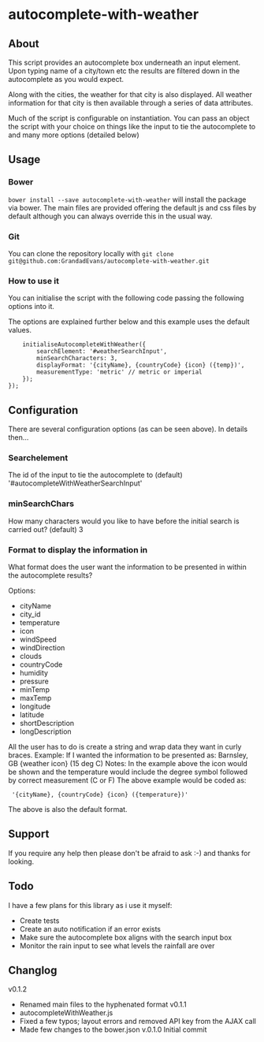 # autocomplete-with-weather

## About
This script provides an autocomplete box underneath an input element. Upon typing name of a city/town etc the results are filtered down in the autocomplete as you would expect.

Along with the cities, the weather for that city is also displayed. All weather information for that city is then available through a series of data attributes.

Much of the script is configurable on instantiation. You can pass an object the script with your choice on things like the input to tie the autocomplete to and many more options (detailed below)

## Usage

### Bower
`bower install --save autocomplete-with-weather` will install the package via bower. The main files are provided offering the default js and css files by default although you can always override this in the usual way.

### Git
You can clone the repository locally with `git clone git@github.com:GrandadEvans/autocomplete-with-weather.git`

### How to use it
You can initialise the script with the following code passing the following options into it.

The options are explained further below and this example uses the default values.

		initialiseAutocompleteWithWeather({
			searchElement: '#weatherSearchInput',
			minSearchCharacters: 3,
			displayFormat: '{cityName}, {countryCode} {icon} ({temp})',
			measurementType: 'metric' // metric or imperial
		});
	});

## Configuration

There are several configuration options (as can be seen above). In details then&hellip;

### Searchelement
The id of the input to tie the autocomplete to
(default) '#autocompleteWithWeatherSearchInput'

### minSearchChars
How many characters would you like to have before the initial search is carried out?
(default) 3

### Format to display the information in
What format does the user want the information to be presented in within the autocomplete results?

Options:

  *  cityName
  *  city_id
  *  temperature
  *  icon
  *  windSpeed
  *  windDirection
  *  clouds
  *  countryCode
  *  humidity
  *  pressure
  *  minTemp
  *  maxTemp
  *  longitude
  *  latitude
  *  shortDescription
  *  longDescription

All the user has to do is create a string and wrap data they want in curly braces.
Example: If I wanted the information to be presented as:
Barnsley, GB {weather icon} (15 deg C)
Notes: In the example above the icon would be shown and the temperature would include the degree symbol
followed by correct measurement (C or F)
The above example would be coded as:

     '{cityName}, {countryCode} {icon} ({temperature})'
The above is also the default format.

## Support
If you require any help then please don't be afraid to ask :-) and thanks for looking.

## Todo
I have a few plans for this library as i use it myself:

  *  Create tests
  *  Create an auto notification if an error exists
  *  Make sure the autocomplete box aligns with the search input box
  *  Monitor the rain input to see what levels the rainfall are over
  
## Changlog

v0.1.2
  *  Renamed main files to the hyphenated format
v0.1.1
  *  autocompleteWithWeather.js
  *  Fixed a few typos; layout errors and removed API key from the AJAX call
  *  Made few changes to the bower.json 
v.0.1.0
Initial commit
